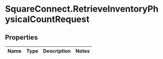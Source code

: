 # SquareConnect.RetrieveInventoryPhysicalCountRequest

## Properties
Name | Type | Description | Notes
------------ | ------------- | ------------- | -------------


